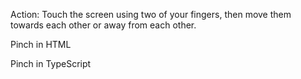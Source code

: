 Action: Touch the screen using two of your fingers, then move them towards each other or away from each other.

Pinch in HTML
<snippet id='pinch-html'/>

Pinch in TypeScript
<snippet id='pinch-code'/>